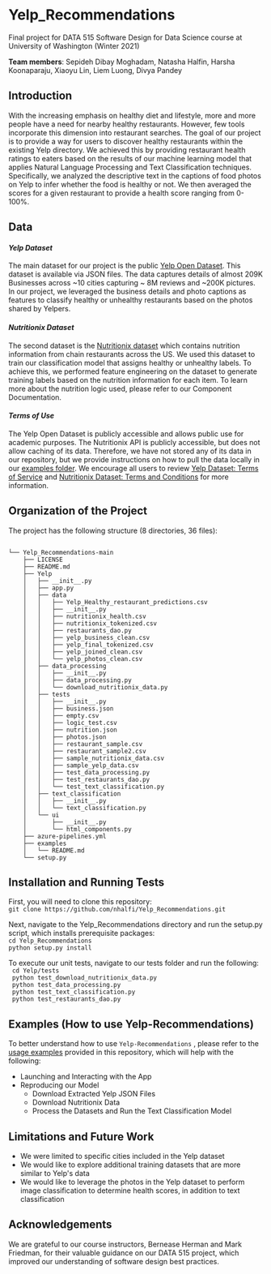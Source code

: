# Yelp_Recommendations
Final project for DATA 515 Software Design for Data Science course at University of Washington (Winter 2021)

**Team members**: Sepideh Dibay Moghadam, Natasha Halfin, Harsha Koonaparaju, Xiaoyu Lin, Liem Luong, Divya Pandey

<h2> Introduction </h2>
With the increasing emphasis on healthy diet and lifestyle, more and more people have a need for nearby healthy restaurants. However, few tools incorporate this dimension into restaurant searches. The goal of our project is to provide a way for users to discover healthy restaurants within the existing Yelp directory. We achieved this by providing restaurant health ratings to eaters based on the results of our machine learning model that applies Natural Language Processing and Text Classification techniques. Specifically, we analyzed the descriptive text in the captions of food photos on Yelp to infer whether the food is healthy or not. We then averaged the scores for a given restaurant to provide a health score ranging from 0-100%.

<h2>Data</h2>

<i> <h4> Yelp Dataset </h4></i> The main dataset for our project is the public [Yelp Open Dataset](https://www.yelp.com/dataset). This dataset is available via JSON files. The data captures details of almost 209K Businesses across ~10 cities capturing ~ 8M reviews and ~200K pictures. In our project, we leveraged the business details and photo captions as features to classify healthy or unhealthy restaurants based on the photos shared by Yelpers. 

<i> <h4> Nutritionix Dataset </h4></i> The second dataset is the [Nutritionix dataset](https://www.nutritionix.com/business/api) which contains nutrition information from chain restaurants across the US.  We used this dataset to train our classification model that assigns healthy or unhealthy labels. To achieve this, we performed feature engineering on the dataset to generate training labels based on the nutrition information for each item. To learn more about the nutrition logic used, please refer to our Component Documentation. <br>

<i> <h4> Terms of Use </h4></i>
The Yelp Open Dataset is publicly accessible and allows public use for academic purposes. The Nutritionix API is publicly accessible, but does not allow caching of its data. Therefore, we have not stored any of its data in our repository, but we provide instructions on how to pull the data locally in our [examples folder](https://github.com/nhalfi/Yelp_Recommendations/tree/main/examples). We encourage all users to review [Yelp Dataset: Terms of Service](https://terms.yelp.com/tos/en_us/20200101_en_us/) and [Nutritionix Dataset: Terms and Conditions](https://www.nutritionix.com/apiterms) for more information.


<h2>Organization of the Project</h2>
The project has the following structure (8 directories, 36 files): <br>

```
  
└── Yelp_Recommendations-main
    ├── LICENSE
    ├── README.md
    ├── Yelp
    │   ├── __init__.py
    │   ├── app.py
    │   ├── data
    │   │   ├── Yelp_Healthy_restaurant_predictions.csv
    │   │   ├── __init__.py
    │   │   ├── nutritionix_health.csv
    │   │   ├── nutritionix_tokenized.csv
    │   │   ├── restaurants_dao.py
    │   │   ├── yelp_business_clean.csv
    │   │   ├── yelp_final_tokenized.csv
    │   │   ├── yelp_joined_clean.csv
    │   │   └── yelp_photos_clean.csv
    │   ├── data_processing
    │   │   ├── __init__.py
    │   │   ├── data_processing.py
    │   │   └── download_nutritionix_data.py
    │   ├── tests
    │   │   ├── __init__.py
    │   │   ├── business.json
    │   │   ├── empty.csv
    │   │   ├── logic_test.csv
    │   │   ├── nutrition.json
    │   │   ├── photos.json
    │   │   ├── restaurant_sample.csv
    │   │   ├── restaurant_sample2.csv
    │   │   ├── sample_nutritionix_data.csv
    │   │   ├── sample_yelp_data.csv
    │   │   ├── test_data_processing.py
    │   │   ├── test_restaurants_dao.py
    │   │   └── test_text_classification.py
    │   ├── text_classification
    │   │   ├── __init__.py
    │   │   └── text_classification.py
    │   └── ui
    │       ├── __init__.py
    │       └── html_components.py
    ├── azure-pipelines.yml
    ├── examples
    │   └── README.md
    └── setup.py
```

<h2>Installation and Running Tests</h2> 

First, you will need to clone this repository:    
```git clone https://github.com/nhalfi/Yelp_Recommendations.git ```  

Next, navigate to the Yelp_Recommendations directory and run the setup.py script, which installs prerequisite packages:  
```cd Yelp_Recommendations ```    
```python setup.py install ```    

To execute our unit tests, navigate to our tests folder and run the following:  
``` cd Yelp/tests```  
``` python test_download_nutritionix_data.py```  
``` python test_data_processing.py```  
``` python test_text_classification.py```  
``` python test_restaurants_dao.py```  



<h2>Examples (How to use Yelp-Recommendations)</h2> 

To better understand how to use ```Yelp-Recommendations``` , please refer to the [usage examples](https://github.com/nhalfi/Yelp_Recommendations/tree/main/examples) provided in this repository, which will help with the following:

  * Launching and Interacting with the App <br>
  * Reproducing our Model
    * Download Extracted Yelp JSON Files
    * Download Nutritionix Data
    * Process the Datasets and Run the Text Classification Model

<h2>Limitations and Future Work</h2> 

  * We were limited to specific cities included in the Yelp dataset <br>
  * We would like to explore additional training datasets that are more similar to Yelp's data <br>
  * We would like to leverage the photos in the Yelp dataset to perform image classification to determine health scores, in addition to text classification <br>

<h2>Acknowledgements</h2> 

We are grateful to our course instructors, Bernease Herman and Mark Friedman, for their valuable guidance on our DATA 515 project, which improved our understanding of software design best practices. <br>
<br>



